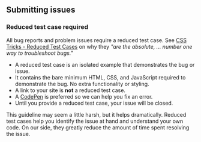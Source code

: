 ## Submitting issues

### Reduced test case required

All bug reports and problem issues require a reduced test case. See [CSS Tricks - Reduced Test Cases](http://css-tricks.com/reduced-test-cases/) on why they _"are the absolute, ... number one way to troubleshoot bugs."_

+ A reduced test case is an isolated example that demonstrates the bug or issue.
+ It contains the bare minimum HTML, CSS, and JavaScript required to demonstrate the bug. No extra functionality or styling.
+ A link to your site is **not** a reduced test case.
+ A [CodePen](http://codepen.io) is preferred so we can help you fix an error.
+ Until you provide a reduced test case, your issue will be closed.

This guideline may seem a little harsh, but it helps dramatically. Reduced test cases help you identify the issue at hand and understand your own code. On our side, they greatly reduce the amount of time spent resolving the issue.
